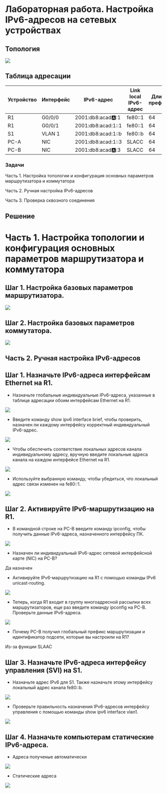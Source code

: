 # Лабораторная работа. Настройка IPv6-адресов на сетевых устройствах

## Топология

![](0.jpg)

## Таблица адресации

| Устройство    | Интерфейс   | IPv6-адрес  | Link local IPv6-адрес | Длинна префикса | Шлюз по умолчанию |
|-----------------|---------------|-------------------------|-------------------|---------|-------------|
| R1 | G0/0/0   | 2001:db8:acad:a::1  |   fe80::1  | 64 | - |
| R1 | G0/0/1  | 2001:db8:acad:1::1 |    fe80::1  | 64 | - |
| S1 | VLAN 1   | 2001:db8:acad:1::b |    fe80::b  | 64 | - |
| PC-A | NIC      | 2001:db8:acad:1::3 |    SLACC  | 64 | fe80::1 |
| PC-B | NIC      | 2001:db8:acad:a::3 |    SLACC | 64 | fe80::1 |

### Задачи 
Часть 1. Настройка топологии и конфигурация основных параметров маршрутизатора и коммутатора

Часть 2. Ручная настройка IPv6-адресов

Часть 3. Проверка сквозного соединения

## Решение 

# Часть 1. Настройка топологии и конфигурация основных параметров маршрутизатора и коммутатора

## Шаг 1. Настройка базовых параметров маршрутизатора.

![](1.PNG)

## Шаг 2. Настройка базовых параметров коммутатора.

![](2.PNG)

## Часть 2. Ручная настройка IPv6-адресов

## Шаг 1. Назначьте IPv6-адреса интерфейсам Ethernet на R1.

* Назначьте глобальные индивидуальные IPv6-адреса, указанные в таблице адресации обоим интерфейсам Ethernet на R1.

![](3.PNG)

* Введите команду show ipv6 interface brief, чтобы проверить, назначен ли каждому интерфейсу корректный индивидуальный IPv6-адрес.

![](4.PNG)

* Чтобы обеспечить соответствие локальных адресов канала индивидуальному адресу, вручную введите локальные адреса канала на каждом интерфейсе Ethernet на R1.

![](5.PNG)

* Используйте выбранную команду, чтобы убедиться, что локальный адрес связи изменен на fe80::1.

![](6.PNG)

## Шаг 2. Активируйте IPv6-маршрутизацию на R1.

* В командной строке на PC-B введите команду ipconfig, чтобы получить данные IPv6-адреса, назначенного интерфейсу ПК.

![](7.PNG)

* Назначен ли индивидуальный IPv6-адрес сетевой интерфейсной карте (NIC) на PC-B? 

Да назначен

* Активируйте IPv6-маршрутизацию на R1 с помощью команды IPv6 unicast-routing.

![](8.PNG)

* Теперь, когда R1 входит в группу многоадресной рассылки всех маршрутизаторов, еще раз введите команду ipconfig на PC-B. Проверьте данные IPv6-адреса.

![](9.PNG)

* Почему PC-B получил глобальный префикс маршрутизации и идентификатор подсети, которые вы настроили на R1?

Из-за функции SLAAC

## Шаг 3. Назначьте IPv6-адреса интерфейсу управления (SVI) на S1.

* Назначьте адрес IPv6 для S1. Также назначьте этому интерфейсу локальный адрес канала fe80::b.

![](10.PNG)

* Проверьте правильность назначения IPv6-адресов интерфейсу управления с помощью команды show ipv6 interface vlan1.

![](11.PNG)

## Шаг 4. Назначьте компьютерам статические IPv6-адреса.

* Адреса полученые автоматически

![](12.PNG)

* Статические адреса

![](13.PNG)
